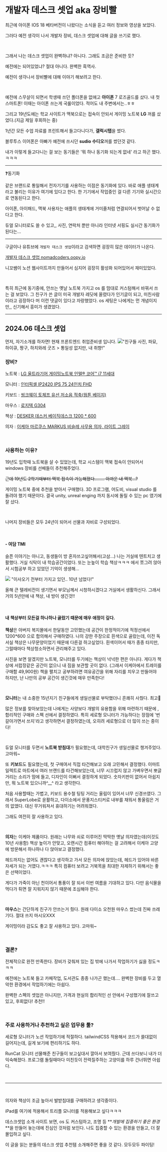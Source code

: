 # 개발자 데스크 셋업 aka 장비빨

최근에 아이폰 IOS 18 베타버전이 나왔다는 소식을 듣고 여러 정보와 영상을 보았다.

그러다 예전 생각이 나서 개발자 장비, 데스크 셋업에 대해 글을 쓰기로 했다.

<br/>

그래서 나는 데스크 셋업이 완벽하냐? 아니다. 그래도 조금은 준비한 듯?

예전에는 되어있었냐? 절대 아니다. 완벽한 흑역사.

예전이 생각나서 장비빨에 대해 이야기 해보려고 한다.

<br/>

예전에 스무살이 되면서 학생때 쓰던 폴더폰을 없애고 **아이폰** 7 로즈골드를 샀다. 내 첫 스마트폰! 이때는 아이폰 쓰는게 국룰이었다. 적어도 내 주변에서는..ㅎㅎ

그리고 19년도에는 학교 사이트가 맥북으로는 접속이 안되서 게이밍 노트북 **LG** 꺼를 샀었다.(지금 제일 후회하는 중)

1년간 모든 수업 자료를 프린트해서 들고다니다가, **갤럭시탭**을 썼다.

블루투스 이어폰은 아빠가 예전에 쓰시던 **sudio 수디오**꺼를 썼던것 같다.

내가 이렇게 들고다니는 걸 보는 동기들은 '뭐 하나 동기화 되는게 없네' 라고 하곤 했다.ㅋㅋㅋ

---

❓동기화

같은 브랜드로 통일해서 전자기기를 사용하는 이점은 동기화에 있다. 바로 애플 생태계라고 불리는 이유가 여기에 있다고 한다. 한 기기에서 작업중인 걸 다른 기기와 실시간으로 연동된다고 한다.

아이폰, 아이패드, 맥북 사용자는 애플의 생태계에 거미줄처럼 연결되어서 벗어날 수 없다고 한다.

듀얼 모니터로도 쓸 수 있고,, 사진, 연락처 뿐만 아니라 인터넷 서핑도 실시간 동기화가 된다는...

---

구글이나 유튜브에 `개발자 데스크 셋업`이라고 검색하면 굉장히 많은 데이터가 나온다.

[개발자 데스크 셋업 nomadcoders.oopy.io](https://nomadcoders.oopy.io/desk-setup)

니꼬쌤이 노션 웹사이트까지 만들어서 심지어 굉장히 활성화 되어있어서 재미있었다.

<br/>

특히 최근에 동기중에, 안쓰는 옛날 노트북 가지고 os 를 맘대로 커스텀해서 바꿔서 쓰는 걸 보았다. 그 친구가 쓴 글이 미국 개발자 레딧에 올렸다가 인기글이 되고, 미친사람이라고 굉장하다 머 이런 댓글이 있다고 자랑했었다. os 세팅은 나에게는 먼 개념이지만,, 신기해서 흥미가 생겼었다.

---

## 2024.06 데스크 셋업

먼저, 자기소개를 하자면! 현재 프론트엔드 취업준비생 입니다.
<img src = "https://img1.daumcdn.net/thumb/R1280x0/?scode=mtistory2&fname=https%3A%2F%2Fblog.kakaocdn.net%2Fdn%2FlqcuB%2FbtsH70q5agh%2FdOEB8zy8XWQDaGnCMDnBLk%2Fimg.png" originWidth:3000 originHeight:2250 style:alignCenter >"친구들 사진, 파묘, 하이큐, 짱구, 하치와레 굿즈 &gt; 통일성 없지만, 내 취향!"

### 장비?

노트북 : [LG 울트라기어 게이밍노트북 인텔® 코어™ i7 11세대](https://www.lge.co.kr/notebook/17gd90q-xx79k)

모니터 : [인터픽셀 IP2420 IPS 75 24인치 FHD](https://prod.danawa.com/info/?pcode=13945124)

키보드 : [씽크웨이 토체프 유선 저소음 적축(웜톤 베이지)](https://brand.naver.com/thinkway/products/4674117045)

마우스 : [로지텍 G304](https://www.logitechg.com/ko-kr/products/gaming-mice/g304-lightspeed-wireless-gaming-mouse.910-005285.html)

책상 : [DESKER 데스커 베이직데스크 1200 \* 600](https://www.desker.co.kr/product/detail/26)

의자 : [이케아 마르쿠스 MARKUS 비슬레 사무용 의자, 라이트 그레이](https://www.ikea.com/kr/ko/p/markus-office-chair-vissle-light-grey-90521859/)

<br/>

### 사용하는 이유?

19년도 입학때 노트북을 살 수 있었는데, 학교 시스템이 맥북 접속이 안되어서 windows 장비를 선배들이 추천해주었다.

~~근데 19년도 2학기때부터 맥북 접속이 가능해졌다........ 아까운 내 맥북...?~~

게이밍 노트북 중에 추천을 받아서 구매했다. 3D 프로그램, 어도비, visual studio 를 돌려야 했기 때문이다. 결국 unity, unreal enging 까지 동시에 돌릴 수 있는 pc 였기에 잘 샀다.

<br/>

나머지 장비들은 모두 24년이 되어서 선물과 자비로 구성되었다.

<br/>

#### \- 여담 TMI

슬픈 이야기는 아니고, 동생들이 방 혼자쓰고싶어해서(고삼...) 나는 거실에 텐트치고 생활했다. 거실 식탁이 내 학습공간이었다. 또는 눈높이 학습 책상ㅋㅋㅋ 에서 쪼그려 앉아서 시험공부 하고 있었던 기억이 생생해...

<img src = "https://img1.daumcdn.net/thumb/R1280x0/?scode=mtistory2&fname=https%3A%2F%2Fblog.kakaocdn.net%2Fdn%2FcZTVlC%2FbtsH9Yrir9c%2FaGKe6auG7lZKMGAKFpBcs0%2Fimg.jpg" originWidth:4032 originHeight:3024 style:alignCenter >
"이사오기 전부터 가지고 있던.. 10년 넘었다!"

<br/>

올해 큰 텔레비전이 생기면서 부모님께서 시청하시겠다고 거실에서 생활하신다. 그래서 거의 5년만에 내 책상, 내 방이 생긴것!!

<br/>

#### 내 책상부터 모든걸 하나하나 골랐기 때문에 매우 애정이 깊다.

**책상**은 아버지 복지몰에서 한달동안 고민했는데 공간이 한정적이기에 적정선에서 1200\*600 으로 합의해서 구매하였다. 나의 강한 주장으로 흰색으로 골랐는데, 이전 독서실 책상은 나무문양이었기 때문에 다른걸 하고싶었다. 흰색이어서 때가 종종 타지만, 그럴때마다 책상청소하면서 관리해주고 있다.

사진을 보면 알겠지만 노트북, 모니터를 두기에는 책상이 넉넉한 편은 아니다. 게다가 책상에 서랍장같은 공간이 없으니 내 짐을 보관할 곳이 없다. (그래서 이케아에서 트레이를 구매함 49,900원) 책을 펼치고 공부하려면 여유공간을 위해 자리를 치우고 만들어야 하지만, 난 나만의 공부 공간이 생긴것에 매우 만족한다!

<br/>

**모니터**는 내 소중한 15년지기 친구들에게 생일선물로 부탁했더니 흔쾌히 사줬다. 최고🖤

많은 정보를 찾아보았는데 나에게는 사양보다 개발의 유용함을 위해 마련하기 때문에 ,합리적인 구매와 스펙 선에서 결정하였다. 특히 세로형 모니터가 가능하다는 장점에 '번갈아가면서 쓰지'라고 생각하면서 결정하였는데, 오히려 세로형으로 더 많이 쓰는 중이다!

<br/>

듀얼 모니터를 두면서 **노트북 받침대**가 필요했는데, 대학친구가 생일선물로 챙겨주었다. 고마워~

또 **키보드**도 필요했는데, 첫 구매여서 직접 타건해보고 오래 고민해서 결정했다. 이마트 일렉트로 마트에서 여러 브랜드를 타건해보았는데, 너무 시끄럽지 않고 가벼우면서 뽀글거리는 소리가 맘에 들고, 디자인이 이뻐서 결정하게 되었다. 숫자키판이 없어서 아쉽지만, 뭐 노트북 있으니까^\_\_^ 라고 생각한다.

처음 사용할때는 가볍고, 키보드 용수철 팅팅 거리는 울림이 있어서 너무 신경쓰였다. 그래서 SuperLobe로 윤활하고, 다이소에서 문풍지스티커로 내부를 채워서 통울림은 거의 없앴다. 대신 무거워져서 휴대하기는 어려워졌다.

그래도 여전히 잘 사용하고 있다.

<br/>

**의자**는 이케아 제품이다. 원래는 나무와 쇠로 이루어진 딱딱한 옛날 의자였는데(이것도 10년 사용함) 책상 높이가 안맞고, 오랜시간 컴퓨터 해야하는 걸 고려해서 이케아 고양에 방문해서 하나하나 다 앉아보고 결정했다.

헤드까지는 없어도 괜찮다고 생각하고 가서 모든 의자에 앉았는데, 헤드가 있어야 바른 자세가 되는 거였다.ㅋㅋㅋ 특히 컴퓨터 보려고 거북목을 최대한 자제하기 위해서는 좋은 선택이었다.

게다가 가죽이 아닌 천이어서 통풍이 잘 되서 이번 여름을 기대하고 있다. 다만 음식물을 먹다가 튀면 잘 지워지지 않기 때문에 조심해야 한다.

<br/>

**마우스**는 간단하게 친구가 안쓰는거 줬다. 원래 다이소 오천원 마우스 썼는데 진짜 쓰레기다. 절대 쓰지 마시오XXX

게이밍이라 감도도 좋고 잘 사용하고 있다. 고마워~

<br/>

### 결론?

전체적으로 완전 만족한다. 장비가 갖춰져 있는 집 밖에 나가서 작업하기가 싫을 정도ㅋㅋㅋ

예전에는 노트북 들고 카페작업, 도서관도 종종 나가곤 했는데.... 완벽한 장비를 두고 열악한 환경에서 작업하기에는 아쉽다.

완벽한 스펙의 셋업은 아니지만, 가격과 현실의 합리적인 선 안에서 구성했기에 잘쓰고있고, 후회없다! 추천!!

<br/>

### 주로 사용하거나 추천하고 싶은 업무용 툴?

세로형 모니터가 노션 작업하기에 적절하다. tailwindCSS 적용해서 코드가 쓸대없이 길어지는데, 길게 보기에 편리하기도 하다.

RunCat 모니터 선물해준 친구들이 보고싶대서 깔아서 보여줬다. 근데 쓰다보니 내가 더 익숙해졌다. 프로그램 돌릴때마다 미친듯이 전력질주하는 고양이를 하루 건너뛰면 아쉽다.

<br/>

---

<br/>

의자와 책상이 조금 높아서 발받침대를 구매하려고 생각중이다.

iPad를 여기에 적용해서 트리플 모니터를 적용해보고 싶다ㅋㅋㅋ

데스크셋업 소개 사이트 보면, os 도 커스텀하고, 조명 등 **_개발에 집중하기 좋은 환경_**을 만들어 놓는데에 진심인 것처럼 보인다. 나도 집중할 수 있는 환경을 만들고, 더 잘 몰입하고 싶다.

이 글을 읽는 분들의 데스크 셋업 추천템 소개해주면 좋을 것 같다. 모두모두 파이팅!

